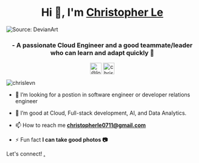 <h1 align="center">Hi 👋, I'm <a href="https://linktr.ee/chrislevn" target="_blank"> Christopher Le </a></h1>

![Source: DevianArt](https://64.media.tumblr.com/c5543874b9cbe98da1d20945a45e989b/tumblr_o5a5r9Z9O71tvppquo1_r1_1280.gif)
<h3 align="center">- A passionate Cloud Engineer and a good teammate/leader who can learn and adapt quickly 🙆 </h3>

<p align="center">
<a href="https://medium.com/@locvicvn1234" target="blank"><img align="center" src="https://cdn.jsdelivr.net/npm/simple-icons@3.0.1/icons/medium.svg" alt="@locvicvn1234" height="30" width="30" /></a>
<a href="https://linkedin.com/in/chrislevn" target="blank"><img align="center" src="https://cdn.jsdelivr.net/npm/simple-icons@3.0.1/icons/linkedin.svg" alt="chrislevn" height="30" width="30" /></a>
</p>


<p align="left"> <img src="https://komarev.com/ghpvc/?username=chrislevn" alt="chrislevn" /> </p>

- 👯 I’m looking for a postion in software engineer or developer relations engineer

- 🤝 I’m good at Cloud, Full-stack development, AI, and Data Analytics. 

- 📫 How to reach me **christopherle0711@gmail.com**

- ⚡ Fun fact **I can take good photos 📷**

Let's connect! <a href="https://www.linkedin.com/in/chrislevn/" target="_blank">.
